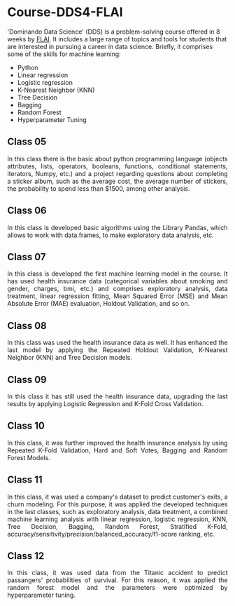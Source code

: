 # Course-DDS4-FLAI

'Dominando Data Science' (DDS) is a problem-solving course offered in 8 weeks by [FLAI](https://www.flai.com.br/). It includes a large range of topics and tools for students that are interested in pursuing a career in data science. Briefly, it comprises some of the skills for machine learning:

- Python 
- Linear regression
- Logistic regression
- K-Nearest Neighbor (KNN) 
- Tree Decision
- Bagging
- Random Forest
- Hyperparameter Tuning


## Class 05

<div align="justify">In this class there is the basic about python programming language (objects attributes, lists, operators, booleans, functions, conditional statements, 
iterators, Numpy, etc.) and a project regarding questions about completing a sticker album, such as the average cost, the average number of stickers, the probability to spend less than $1500, among other analysis.
</dev>

## Class 06

In this class is developed basic algorithms using the Library Pandas, 
which allows to work with data.frames, to make exploratory data analysis, etc.  

## Class 07

<div align="justify">
In this class is developed the first machine learning model in the course. It has used health insurance data (categorical variables about smoking and gender, charges, bmi, etc.)
and comprises exploratory analysis,
data treatment, linear regression fitting, Mean Squared Error (MSE) and Mean Absolute Error (MAE) evaluation, Holdout Validation, and so on.
</dev>

## Class 08

<div align="justify">
In this class was used the health insurance data as well. It has enhanced the last model by applying the Repeated Holdout Validation,
K-Nearest Neighbor (KNN) and Tree Decision models. 
</dev>

## Class 09


<div align="justify">
In this class it has still used the health insurance data, upgrading the last results by applying Logistic Regression and K-Fold Cross Validation.
</dev>

## Class 10

<div align="justify">
In this class, it was further improved the health insurance analysis by using Repeated K-Fold Validation, Hard and Soft Votes,
Bagging and Random Forest Models.
</dev>

## Class 11

<div align="justify">
In this class, it was used a company's dataset to predict customer's exits, a churn modeling.
For this purpose, it was applied the developed techniques in the last classes, such as exploratory analysis, data treatment, a combined machine learning analysis 
with linear regression, logistic regression, KNN, Tree Decision, 
Bagging, Random Forest, Stratified K-Fold, accuracy/sensitivity/precision/balanced_accuracy/f1-score ranking, etc.
 </dev>
 
 ## Class 12
 
In this class, it was used data from the Titanic accident to predict passangers' probabilities of survival. For this reason, it was applied the random forest model and the parameters were optimized by hyperparameter tuning.
